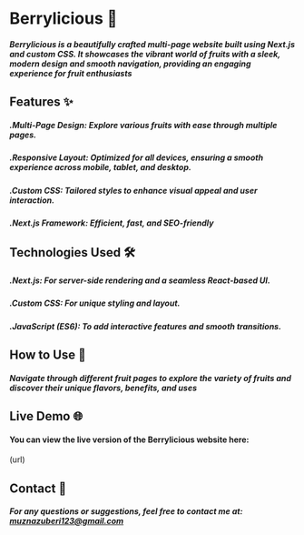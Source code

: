 # Berrylicious 🍓
##### Berrylicious is a beautifully crafted multi-page website built using Next.js and custom CSS. It showcases the vibrant world of fruits with a sleek, modern design and smooth navigation, providing an engaging experience for fruit enthusiasts

## Features ✨
##### .Multi-Page Design: Explore various fruits with ease through multiple pages.
##### .Responsive Layout: Optimized for all devices, ensuring a smooth experience across mobile, tablet, and desktop.
##### .Custom CSS: Tailored styles to enhance visual appeal and user interaction.
##### .Next.js Framework: Efficient, fast, and SEO-friendly

## Technologies Used 🛠️
##### .Next.js: For server-side rendering and a seamless React-based UI.
##### .Custom CSS: For unique styling and layout.
##### .JavaScript (ES6): To add interactive features and smooth transitions.

## How to Use 🛒
##### Navigate through different fruit pages to explore the variety of fruits and discover their unique flavors, benefits, and uses

## Live Demo 🌐
#### You can view the live version of the Berrylicious website here:
(url)

## Contact 📧
##### For any questions or suggestions, feel free to contact me at: muznazuberi123@gmail.com


